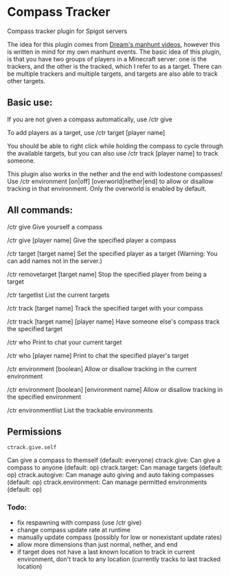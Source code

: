 # Compass Tracker
Compass tracker plugin for Spigot servers

The idea for this plugin comes from [Dream's manhunt videos](https://www.youtube.com/watch?v=3tH4dyOPZnY&feature=youtu.be), however this is written in mind for my own manhunt events.
The basic idea of this plugin, is that you have two groups of players in a Minecraft server: one is the trackers, and the other is the tracked, which I refer to as a target. There can be multiple trackers and multiple targets, and targets are also able to track other targets.

## Basic use:
If you are not given a compass automatically, use
    /ctr give

To add players as a target, use
    /ctr target \[player name\]

You should be able to right click while holding the compass to cycle through the available targets, but you can also use
    /ctr track \[player name\]
to track someone.

This plugin also works in the nether and the end with lodestone compasses! Use
    /ctr environment \[on|off\] \[overworld|nether|end\]
to allow or disallow tracking in that environment. Only the overworld is enabled by default.

## All commands:
   /ctr give
Give yourself a compass

   /ctr give \[player name\]
Give the specified player a compass

   /ctr target \[target name\]
Set the specified player as a target (Warning: You can add names not in the server.)

   /ctr removetarget \[target name\]
Stop the specified player from being a target

   /ctr targetlist
List the current targets

   /ctr track \[target name\]
Track the specified target with your compass

   /ctr track \[target name\] \[player name\]
Have someone else's compass track the specified target

   /ctr who
Print to chat your current target

   /ctr who \[player name\]
Print to chat the specified player's target

   /ctr environment \[boolean\]
Allow or disallow tracking in the current environment

   /ctr environment \[boolean\] \[environment name\]
Allow or disallow tracking in the specified environment

   /ctr environmentlist
List the trackable environments

## Permissions
    ctrack.give.self
Can give a compass to themself (default: everyone)
    ctrack.give:
Can give a compass to anyone (default: op)
    ctrack.target:
Can manage targets (default: op)
    ctrack.autogive:
Can manage auto giving and auto taking compasses (default: op)
    ctrack.environment:
Can manage permitted environments (default: op)


### Todo:
- fix respawning with compass (use /ctr give)
- change compass update rate at runtime
- manually update compass (possibly for low or nonexistant update rates)
- allow more dimensions than just normal, nether, and end
- if target does not have a last known location to track in current environment, don't track to any location (currently tracks to last tracked location)